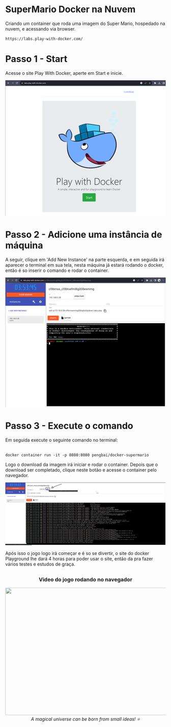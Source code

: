 # SuperMario Docker na Nuvem
Criando um container que roda uma imagem do Super Mario, hospedado na nuvem, e acessando via browser.
```
https://labs.play-with-docker.com/
```

# Passo 1 - Start

Acesse o site Play With Docker, aperte em Start e inicie.

<img  alt="Windows" src="https://raw.githubusercontent.com/ksilva-kwn/SuperMario_Docker_Nuvem/main/supermario-images-print/Captura%20de%20tela%202023-11-13%20212250.png">

<br>

# Passo 2 - Adicione uma instância de máquina

A seguir, clique em 'Add New Instance' na parte esquerda, e em seguida irá aparecer o terminal em sua tela, nesta máquina já estará rodando o docker, então é so inserir o comando e rodar o container.

<img  alt="Windows" src="https://raw.githubusercontent.com/ksilva-kwn/SuperMario_Docker_Nuvem/main/supermario-images-print/Captura%20de%20tela%202023-11-13%20212914.png">

<br>

# Passo 3 - Execute o comando

Em seguida execute o seguinte comando no terminal:

```

docker container run -it -p 8080:8080 pengbai/docker-supermario

```

Logo o download da imagem irá iniciar e rodar o container. Depois que o download ser completado, clique neste botão e acesse o container pelo navegador.

<img src="https://raw.githubusercontent.com/ksilva-kwn/SuperMario_Docker_Nuvem/main/supermario-images-print/Captura%20de%20tela%202023-11-13%20213920.png">
<br>

Após isso o jogo logo irá começar e é so se divertir, o site do docker Playground lhe dará 4 horas para poder usar o site, então da pra fazer vários testes e estudos de graça.

##

 <div align="center" valign="top">

### Video do jogo rodando no navegador
<img src="https://github.com/ksilva-kwn/SuperMario_Docker_Nuvem/blob/main/supermario-images-print/video-mario.gif" width="800" height="400"><br>
 <i>A magical universe can be born from small ideas! ⭐️</i> <br> <br>
</div>
